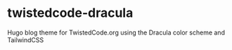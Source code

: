 # twistedcode-dracula
Hugo blog theme for TwistedCode.org using the Dracula color scheme and TailwindCSS
